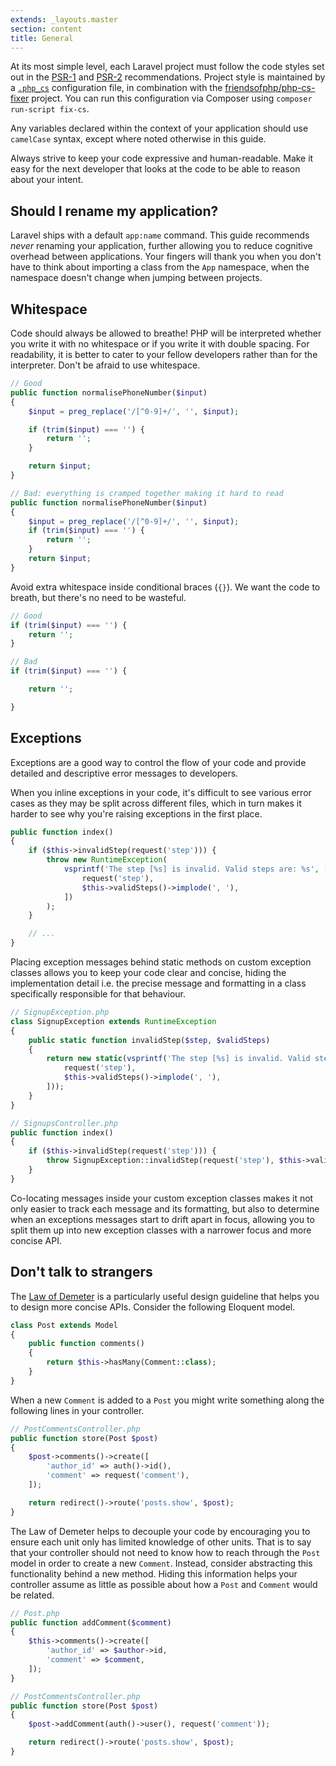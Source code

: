 ```yaml
---
extends: _layouts.master
section: content
title: General
---
```

At its most simple level, each Laravel project must follow the code styles set out in the [PSR-1](http://www.php-fig.org/psr/psr-1/) and [PSR-2](http://www.php-fig.org/psr/psr-2/) recommendations. Project style is maintained by a [`.php_cs`](https://github.com/michaeldyrynda/founder/blob/master/.php_cs) configuration file, in combination with the [friendsofphp/php-cs-fixer](https://github.com/FriendsOfPHP/PHP-CS-Fixer) project. You can run this configuration via Composer using `composer run-script fix-cs`.

Any variables declared within the context of your application should use `camelCase` syntax, except where noted otherwise in this guide.

Always strive to keep your code expressive and human-readable. Make it easy for the next developer that looks at the code to be able to reason about your intent.

## Should I rename my application?

Laravel ships with a default `app:name` command. This guide recommends *never* renaming your application, further allowing you to reduce cognitive overhead between applications. Your fingers will thank you when you don't have to think about importing a class from the `App` namespace, when the namespace doesn't change when jumping between projects.

## Whitespace

Code should always be allowed to breathe! PHP will be interpreted whether you write it with no whitespace or if you write it with double spacing. For readability, it is better to cater to your fellow developers rather than for the interpreter. Don't be afraid to use whitespace.

```php
// Good
public function normalisePhoneNumber($input)
{
    $input = preg_replace('/[^0-9]+/', '', $input);

    if (trim($input) === '') {
        return '';
    }

    return $input;
}

// Bad: everything is cramped together making it hard to read
public function normalisePhoneNumber($input)
{
    $input = preg_replace('/[^0-9]+/', '', $input);
    if (trim($input) === '') {
        return '';
    }
    return $input;
}
```

Avoid extra whitespace inside conditional braces (`{}`). We want the code to breath, but there's no need to be wasteful.

```php
// Good
if (trim($input) === '') {
    return '';
}

// Bad
if (trim($input) === '') {

    return '';

}
```

## Exceptions

Exceptions are a good way to control the flow of your code and provide detailed and descriptive error messages to developers.

When you inline exceptions in your code, it's difficult to see various error cases as they may be split across different files, which in turn makes it harder to see why you're raising exceptions in the first place.

```php
public function index()
{
    if ($this->invalidStep(request('step'))) {
        throw new RuntimeException(
            vsprintf('The step [%s] is invalid. Valid steps are: %s', [
                request('step'),
                $this->validSteps()->implode(', '),
            ])
        );
    }

    // ...
}
```

Placing exception messages behind static methods on custom exception classes allows you to keep your code clear and concise, hiding the implementation detail i.e. the precise message and formatting in a class specifically responsible for that behaviour.

```php
// SignupException.php
class SignupException extends RuntimeException
{
    public static function invalidStep($step, $validSteps)
    {
        return new static(vsprintf('The step [%s] is invalid. Valid steps are: %s', [
            request('step'),
            $this->validSteps()->implode(', '),
        ]));
    }
}

// SignupsController.php
public function index()
{
    if ($this->invalidStep(request('step'))) {
        throw SignupException::invalidStep(request('step'), $this->validSteps());
    }
}
```

Co-locating messages inside your custom exception classes makes it not only easier to track each message and its formatting, but also to determine when an exceptions messages start to drift apart in focus, allowing you to split them up into new exception classes with a narrower focus and more concise API.

## Don't talk to strangers

The [Law of Demeter](https://en.wikipedia.org/wiki/Law_of_Demeter) is a particularly useful design guideline that helps you to design more concise APIs. Consider the following Eloquent model.

```php
class Post extends Model
{
    public function comments()
    {
        return $this->hasMany(Comment::class);
    }
}
```

When a new `Comment` is added to a `Post` you might write something along the following lines in your controller.

```php
// PostCommentsController.php
public function store(Post $post)
{
    $post->comments()->create([
        'author_id' => auth()->id(),
        'comment' => request('comment'),
    ]);

    return redirect()->route('posts.show', $post);
}
```

The Law of Demeter helps to decouple your code by encouraging you to ensure each unit only has limited knowledge of other units. That is to say that your controller should not need to know how to reach through the `Post` model in order to create a new `Comment`. Instead, consider abstracting this functionality behind a new method. Hiding this information helps your controller assume as little as possible about how a `Post` and `Comment` would be related.

```php
// Post.php
public function addComment($comment)
{
    $this->comments()->create([
        'author_id' => $author->id,
        'comment' => $comment,
    ]);
}

// PostCommentsController.php
public function store(Post $post)
{
    $post->addComment(auth()->user(), request('comment'));

    return redirect()->route('posts.show', $post);
}
```
